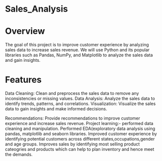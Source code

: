 # Sales_Analysis
# Overview
The goal of this project is to improve customer experience by analyzing sales data to increase sales revenue. We will use Python and its popular libraries such as Pandas, NumPy, and Matplotlib to analyze the sales data and gain insights.
# Features
Data Cleaning: Clean and preprocess the sales data to remove any inconsistencies or missing values.
Data Analysis: Analyze the sales data to identify trends, patterns, and correlations.
Visualization: Visualize the sales data to gain insights and make informed decisions.

Recommendations: Provide recommendations to improve customer experience and increase sales revenue.
Project learning:- performed data cleaning and manipulation.
Performed EDA(exploratory data analysis using pandas, matplotlib and seaborn libraries.
Improved customer experience by identifying potential customers across different states,occupations,gender and age groups.
Improves sales by identifying most selling product cateogries and products which can help to plan inventory and hence meet the demands. 
